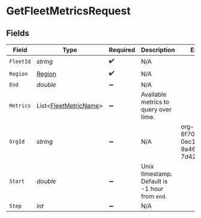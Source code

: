 # GetFleetMetricsRequest


## Fields

| Field                                                           | Type                                                            | Required                                                        | Description                                                     | Example                                                         |
| --------------------------------------------------------------- | --------------------------------------------------------------- | --------------------------------------------------------------- | --------------------------------------------------------------- | --------------------------------------------------------------- |
| `FleetId`                                                       | *string*                                                        | :heavy_check_mark:                                              | N/A                                                             |                                                                 |
| `Region`                                                        | [Region](../../Models/Shared/Region.md)                         | :heavy_check_mark:                                              | N/A                                                             |                                                                 |
| `End`                                                           | *double*                                                        | :heavy_minus_sign:                                              | N/A                                                             |                                                                 |
| `Metrics`                                                       | List<[FleetMetricName](../../Models/Shared/FleetMetricName.md)> | :heavy_minus_sign:                                              | Available metrics to query over time.                           |                                                                 |
| `OrgId`                                                         | *string*                                                        | :heavy_minus_sign:                                              | N/A                                                             | org-6f706e83-0ec1-437a-9a46-7d4281eb2f39                        |
| `Start`                                                         | *double*                                                        | :heavy_minus_sign:                                              | Unix timestamp. Default is -1 hour from `end`.                  |                                                                 |
| `Step`                                                          | *int*                                                           | :heavy_minus_sign:                                              | N/A                                                             |                                                                 |